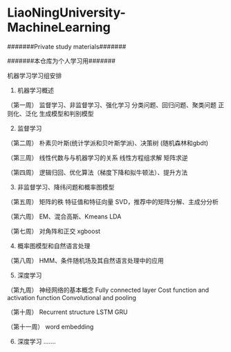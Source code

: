 # LiaoNingUniversity-MachineLearning
#######Private study materials#######

#######本仓库为个人学习用#######

机器学习学习组安排


1. 机器学习概述

（第一周）
监督学习、非监督学习、强化学习
分类问题、回归问题、聚类问题
正则化、泛化
生成模型和判别模型

2. 监督学习

（第二周）
朴素贝叶斯(统计学派和贝叶斯学派)、决策树 (随机森林和gbdt)

（第三周）
线性代数与与机器学习的关系
线性方程组求解
矩阵求逆

（第四周）
逻辑归回、优化算法（梯度下降和拟牛顿法）、提升方法

3. 非监督学习、降纬问题和概率图模型

（第五周）
矩阵的秩
特征值和特征向量
SVD，推荐中的矩阵分解、主成分分析

（第六周）
EM、混合高斯、Kmeans
LDA

（第七周）
对角阵和正交
xgboost

4. 概率图模型和自然语言处理

（第八周）
HMM、条件随机场及其自然语言处理中的应用

5. 深度学习

（第九周）
神经网络的基本概念
Fully connected layer
Cost function and activation function
Convolutional and pooling

（第十周）
Recurrent structure
LSTM
GRU

（第十一周）
word embedding

6. 深度学习 .......
